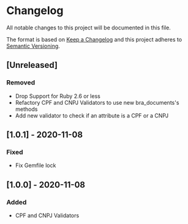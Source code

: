 
# Changelog

All notable changes to this project will be documented in this file.

The format is based on [Keep a Changelog](http://keepachangelog.com/en/1.0.0/)
and this project adheres to [Semantic Versioning](http://semver.org/spec/v2.0.0.html).

## [Unreleased]

### Removed

- Drop Support for Ruby 2.6 or less
- Refactory CPF and CNPJ Validators to use new bra_documents's methods
- Add new validator to check if an attribute is a CPF or a CNPJ

## [1.0.1] - 2020-11-08

### Fixed

- Fix Gemfile lock

## [1.0.0] - 2020-11-08

### Added

- CPF and CNPJ Validators
